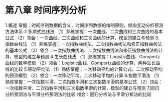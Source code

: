 # 第八章 时间序列分析

1.概述
掌握：时间序列数据的含义，时间序列数据的编制原则，倾向变动分析预测方法体系
2.多项式曲线法
（1）熟练掌握：一次曲线、二次曲线和三次曲线的基本公式
（2）领会：一次曲线、二次曲线和三次曲线的计算，模型的建立与预测
3.指数曲线法
（1）熟练掌握：一次指数曲线法、二次指数曲线法和修正指数曲线法的基本公式
（2）领会：一次指数曲线法、二次指数曲线法和修正指数曲线法的计算，模型的建立与预测
4.生长曲线法
（1）熟练掌握：Logistic曲线、Gompertz曲线的数学模型
（2）领会：Logistic曲线、Gompertz曲线的计算，两种生长曲线的比较
5.移动平均法
（1）熟练掌握：一次移动平均的计算公式，二次移动平均的预测模型
（2）领会：一次移动平均、二次移动平均的计算
6.指数平滑法
（1）熟练掌握：一次指数平滑、二次指数平滑和三次指数平滑的基本公式
（2）领会：一次指数平滑、二次指数平滑和三次指数平滑的计算，模型的建立与预测
7.回归分析预测法与平滑分析预测法的比较
领会：回归分析法与平滑分析法的比较
